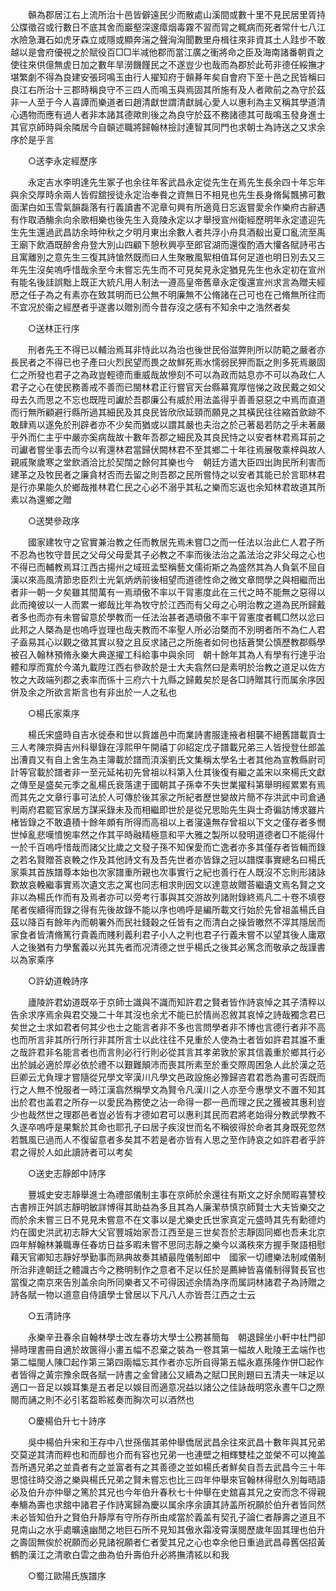 <!-- { "loadSidebar": true } -->
　　贑為郡居江右上流所治十邑皆僻遠民少而散處山溪間或數十里不見民居里胥持公牒徵召或行數日不底其舍而巖壑深邃瘴烟毒霧不習而冐之輒病而死者常什七八江水險急灘石如虎牙森立或隱或顯奔湍之聲洶洶聞數里舟楫往來非資其土人跬步不敢越以是會府優視之於賦役百□□半减他郡而當江廣之衝將命之臣及海南諸番朝貢之使往來供億無虗日加之數年旱澇饑饉民之不遂豈少也哉而為郡於此苟非德任綏撫才堪繁劇不得為良建安張珂鳴玉由行人擢知府于贑朞年矣自會府下至十邑之民皆稱曰良江右所治十三郡時稱良守不三四人而鳴玉與焉固其所施有及人者歟前之為守於茲非一人至于今人喜譚而樂道者曰趙清獻世謂清獻誠心愛人以惠利為主又稱其學道清心遇物而應有過人者非本諸其德歟則後之為良守於茲不務諸德其可哉鳴玉發身進士其官京師時與余隣居今自贑述職將歸翰林撿討連智其同門也求朝士為詩送之又求余序於是乎言 

　　○送李永定經歷序 

　　永定吉水李明達先生冢子也余往年客武昌永定從先生在焉先生長余四十年忘年與余交厚時余兩人皆假舘授徒永定治奉飬之資無日不相見也先生長身脩髯飄拂可數面潔白如玉雪氣韻磊落有行義讀書不泥章句興有所適竟日忘返嘗愛余作樂府古辭遇有作取酒觴余向余歌相樂也後先生入竟陵永定以才舉授宣州衛經歷明年永定遣迎先生先生還過武昌訪余時仲秋之夕明月東出余數人者共浮小舟具酒殽出夏口亂流至禹王廟下飲酒既醉舍舟登大別山四顧下憩秋興亭至郎官湖而還復酌酒大懽各賦詩弔古且寓離別之意先生三復其詩愴然既而曰人生聚散風絮相值耳何足道也明日別去又三年先生沒矣嗚呼惜哉余至今未嘗忘先生而不可見矣見永定猶見先生也永定初在宣州有能名後詿誤黜上既正大統凡用人制法一遵高皇帝舊章永定復還宣州求言為贈夫經厯之任子為之有素亦在致其明而已公無不明廉無不公脩諸在己可也在己脩無所往而不宜况於衞之經歷者乎遂書以贈別而今昔存沒之感有不知余中之浩然者矣 

　　○送林正行序 

　　刑者先王不得已以輔治焉耳非恃此以為治也後世民俗滋弊則所以防範之嚴者亦長民者之不得已也子產曰火烈民望而畏之故鮮死焉水懦弱民狎而翫之則多死焉嚴固仁之所發也君子之為政豈輕德而重威哉故慘刻不可以為政而姑息亦不可以為政仁人君子之心在使民務善戒不善而已閩林君正行嘗官天台縣幕寬厚愷悌之政民戴之如父母去久而思之不忘也既陞司讞於吾郡廉公有威於用法盖得乎善善惡惡之中焉而直道而行無所顧避行縣所過其細民及其良民皆欣欣延頸而願見之其橫民往往縮首歛跡不敢肆焉以遂免於刑辟者亦不少矣而猶或以謂其嚴也夫治之於己著曷若防之乎未著嚴乎外而仁主乎中嚴亦奚病哉故十數年吾郡之細民及其良民恃之以安者林君焉耳前之司讞者嘗坐事去而今以宥還林君當歸伏闕林君不至其鄉二十年往焉展敬乘梓與故人親戚聚歲寒之堂飲酒洽比於契闊之餘何其樂也今　朝廷方遣大臣四出詢民所利害而建革之及牧民者之廉貪材否而去留之則吾郡之民所嘗恃之以安者其能已於言耶林君是行亦果能久於鄉哉推林君仁民之心必不溺乎其私之樂而忘返也余知林君故道其所素以為還鄉之贈 

　　○送樊參政序 

　　國家建牧守之官實兼治教之任而教居先焉未嘗□之而一任法以治此仁人君子所不忍為也牧守昔民之父母父母愛其子必教之不率而後法治之盖法治之非父母之心也不得已而輔教焉耳江西古揚州之域班孟堅稱藝文儒術斯之為盛然其為人負氣不屈自漢以來高風清節忠臣烈士光氣炳炳前後相望而道德性命之微文章問學之與相繼而出者非一朝一夕矣雖其間萬有一焉頑傲不率以干冐憲度此在三代之時不能無之惡得以此而掩彼以一人而累一鄉哉比年為牧守於江西而有父母之心明治教之道為民所歸戴者多也而亦有未嘗留意於學教而一任法治甚者遇頑傲不率干冐憲度者輒□然以忿曰此邦之人槩為是也嗚呼豈理也哉夫教而不率聖人所必治槩而不別明者所不為仁人君子盍易其心以觀之徵其實以發之且反求諸己之所施者如何也括蒼樊公慎歷教郡縣學被召入翰林預脩永樂大典遂擢工科給事中與余同　朝十餘年其為人有學有行達乎治體和厚而寬於今滿九載陞江西右參政於是士大夫翕然曰是素明於治教之道足以佐方牧之大政端列郡之表率而係十三府六十九縣之歸戴矣於是各□詩贈其行而属余序因併及余之所欲言斯言也有非出於一人之私也 

　　○楊氏家乘序 

　　楊氏宋盛時自吉水徙泰和世以貲雄邑中而業詩書服逢掖者相襲不絕舊譜載貢士三人考陳宗舜吉州科舉錄在淳熙甲午開禧丁卯紹定戊子譜載兄弟三人皆授登仕郎盖出漕貢又有自上舍生為主簿載於譜而湏溪劉氏文集稱太學名士者其他為宣教縣尉司計等官載於譜者非一至元延祐初先曾祖以科第入仕其後復有繼之盖宋以來楊氏文獻之傳至是盛矣元季之亂楊氏衰落逮于國朝其子孫幸不失世業擢科第舉明經累累有焉而其先之文章行事可法於人可傳於後其家之所紀者歷世變故片簡不存洪武中司倉通判兩府君罷官家居方謀采錄未及而相繼即世於是從兄思貽先生與士奇徧訪博求雖片楮皆錄之不敢遺積十餘年頗有所得而高祖以上者寖遠無存曾祖以下文之僅存者多憫世悼亂悲嘆憤惋率然之作其平時融精極意和平大雅之製所以發明道德者□不能得什一於千百嗚呼惜哉而諸父比歲之文發子孫不知保愛而亡逸者亦多其僅存者皆輯而錄之若名賢贈荅哀輓之作及其他詩文有及吾先世者亦皆錄之冠以譜牒事實總名曰楊氏家乘其首族譜尊本始也次家譜重所親也次事實行之紀也善行在人既沒不忘則形諸詠歎故哀輓繼事實焉次遺文志之寓也同志相求則因文以達意故贈荅繼遺文焉名賢之文非以為楊氏作而有及焉者亦可以旁考行事與其交游故列諸附錄終焉凡二十卷不填卷尾者俟續得而錄之得有先後故錄不能以序也嗚呼是編所載文行始於先曾祖盖楊氏自茲以降百有餘年內而朝署外而民社錢穀之任皆有之而清白之操皆皦然不滓其隱居而家食者皆清脩篤行貴義而賤利義利君子小人之判也君子行義未嘗不以望其後人庸眾人之後猶有力學奮義以光其先者而况清德之世乎楊氏之後其必篤念而敬承之哉謹書以為家乘序 

　　○許幼道輓詩序 

　　廬陵許君幼道既卒于京師士識與不識而知許君之賢者皆作詩哀悼之其子清稡以告余求序焉余與君交幾二十年其沒也余尤不能已於情尚忍敘其哀悼之詩哉獨念君已矣世之士求如君者何其少也士之能言者非不多也言問學者非不博也言德行者非不高也而所言非其所行所行非其所言士以此往往不見重於人使為士者皆如許君其誰不重之哉許君非名能言者也而言則必行行則必從其言其孝弟敦於家其信義重於鄉其行必出於誠必適於厚必依於禮不以艱難顛沛而喪其所素至於重交際周困急人此於漢之范巨卿云尤負理才嘗隨從兄學文宰漢川凡學文邑政設施必豫歸咨君君悉為畫可否既而行之人無不悅服者一時江漢翕然稱學文為賢令凡漢川之人亦至今惠學文不置不知其出於君也盖君之所存一以愛民為務使之沾一命得一郡一邑而理之民之獲被其惠利豈少也哉然世之理郡邑者豈必皆有才德如君可以惠利其民而君將老始得分教武學教不久遂卒嗚呼是果繫於其命也耶孔子曰居子疾沒世而名不稱彼得於命者其身既死忽然若飄風已過而人不復留意者多矣其不若是者亦皆有人思之至作詩哀之如許君者乎許君之得於人如此讀詩者可以考矣 

　　○送史志靜郎中詩序 

　　豐城史安志靜舉進士為禮部儀制主事在京師於余還往有斯文之好余閒暇喜讐校古書辨正舛誤志靜明敏詳博得其助益為多且其為人廉潔恭慎京師賢士大夫皆樂交之而於余未嘗三日不見見未嘗意不在文事以是尤樂史氏世家真定元盛時其先有勳德灼灼在國史洪武初志靜大父官豐城始家吾江西至是三世矣吾於志靜固同鄉也吾耒北京四年觧翰林兼職專任春坊日益多暇未嘗不思同志靜之樂今以滿秩來方握手聚語相慰藉天官卿知志靜好學勤事而熟典故奏其績最陞儀制郎中　國家一切禮樂法制咸儀制所治非達朝廷之體識古今之務明制作之意者不足以任於是薦紳皆喜儀制得賢長官也當復之南京來告別盖余向所同樂者又不可得因述余情為序而属詞林諸君子為詩贈之詩各賦一物以道意自侍讀學士曾居以下凡八人亦皆吾江西之士云 

　　○五清詩序 

　　永樂辛丑春余自翰林學士改左春坊大學士公務甚簡每　朝退歸坐小軒中杜門卻掃時理書冊自適於故篋得小畫五幅不忍棄之裝為一卷其第一幅故人毗陵王孟端作也第二幅閩人陳□起作第三第四兩幅忘其作者亦忘所自得第五幅永嘉孫隆作併□起作者皆得之黃宗豫余既各賦一詩書之金曾諸公又續為之賦□民則題曰五清夫一味足以適口一音足以娛耳集是五者足以娛目而適意况益以諸公之佳詠哉明窓永晝午□之際閱而誦之則不必引茗盌聆絃奏而胸次可以酒然也 

　　○慶楊伯升七十詩序 

　　吳中楊伯升宋和王存中八世孫偕其弟仲舉僑居武昌余往來武昌十數年與其兄弟交莫逆其清而粹也和而醇也介而有容也兄弟一也連壁之相輝雙桂之並榮不可以掩盖吾所遇兄弟之並貴者有之並富者有之其善德之並如楊氏者鮮矣自吾去武昌今三十年思憶往時交游之樂與楊氏兄弟之賢未嘗忘也比三四年仲舉來官翰林得慰久別每晤語必及伯升亦仲舉之篤於其兄也今年伯升春秋七十仲舉在史舘喜其兄之安而念不得親奉觴為壽也求舘中諸君子作詩寓歸為慶以属余序余讀其詩盖所祝願於伯升者皆同然未必皆知伯升之賢伯升靜厚有守所存所由咸當於義盖有契孔子論仁者靜壽之道且不見南山之水乎處曠遠幽閒之地巨石所不見知其傲氷霜凌霄漢閱歷歲年固其理也伯升之壽固無俟於祝願而必見諸祝願者仁者愛其兄之心也幸余他日重過武昌尋舊侶招黃鶴酌漢江之清歌白雲之曲為伯升壽伯升必將撫清絃以和我 

　　○蜀江歐陽氏族譜序 

